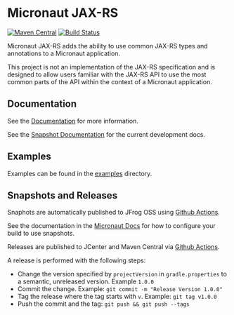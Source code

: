 # Micronaut JAX-RS

[![Maven Central](https://img.shields.io/maven-central/v/io.micronaut.jaxrs/micronaut-jaxrs-runtime.svg?label=Maven%20Central)](https://search.maven.org/search?q=g:%22io.micronaut.jaxrs%22%20AND%20a:%22micronaut-jaxrs-runtime%22)
[![Build Status](https://github.com/micronaut-projects/micronaut-jaxrs/workflows/Java%20CI/badge.svg)](https://github.com/micronaut-projects/micronaut-jaxrs/actions)

Micronaut JAX-RS adds the ability to use common JAX-RS types and annotations to a Micronaut application.

This project is not an implementation of the JAX-RS specification and is designed to allow users familiar with the JAX-RS API to use the most common parts of the API within the context of a Micronaut application. 

## Documentation

See the [Documentation](https://micronaut-projects.github.io/micronaut-jaxrs/latest/guide/) for more information. 

See the [Snapshot Documentation](https://micronaut-projects.github.io/micronaut-jaxrs/snapshot/guide/) for the current development docs.

## Examples

Examples can be found in the [examples](https://github.com/micronaut-projects/micronaut-jaxrs/tree/master/examples) directory.

## Snapshots and Releases

Snaphots are automatically published to JFrog OSS using [Github Actions](https://github.com/micronaut-projects/micronaut-jaxrs/actions).

See the documentation in the [Micronaut Docs](https://docs.micronaut.io/latest/guide/index.html#usingsnapshots) for how to configure your build to use snapshots.

Releases are published to JCenter and Maven Central via [Github Actions](https://github.com/micronaut-projects/micronaut-jaxrs/actions).

A release is performed with the following steps:

* Change the version specified by `projectVersion` in `gradle.properties` to a semantic, unreleased version. Example `1.0.0`
* Commit the change. Example: `git commit -m "Release Version 1.0.0"`
* Tag the release where the tag starts with `v`. Example: `git tag v1.0.0`
* Push the commit and the tag: `git push && git push --tags`
